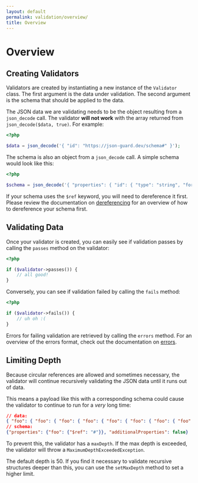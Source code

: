 ```yaml
---
layout: default
permalink: validation/overview/
title: Overview
---
```


# Overview

## Creating Validators

Validators are created by instantiating a new instance of the `Validator` class.  The first argument is the data under validation.  The second argument is the schema that should be applied to the data.

The JSON data we are validating needs to be the object resulting from a `json_decode` call.  The validator **will not work** with the array returned from `json_decode($data, true)`.  For example:

```php
<?php

$data = json_decode('{ "id": "https://json-guard.dev/schema#" }');
```

The schema is also an object from a `json_decode` call.  A simple schema would look like this:

```php
<?php

$schema = json_decode('{ "properties": { "id": { "type": "string", "format": "uri" } } }');
```

If your schema uses the `$ref` keyword, you will need to dereference it first.  Please review the documentation on [dereferencing](/dereferencing/overview/) for an overview of how to dereference your schema first.

## Validating Data

Once your validator is created, you can easily see if validation passes by calling the `passes` method on the validator:

```php
<?php

if ($validator->passes()) {
	// all good!
}
```

Conversely, you can see if validation failed by calling the `fails` method:

```php
<?php

if ($validator->fails()) {
	// uh oh :(
}
```

Errors for failing validation are retrieved by calling the `errors` method.  For an overview of the errors format, check out the documentation on [errors](/validation/errors/).

## Limiting Depth

Because circular references are allowed and sometimes necessary, the validator will continue recursively validating the JSON data until it runs out of data.

This means a payload like this with a corresponding schema could cause the validator to continue to run for a _very_ long time:

```json
// data:
{ "foo": { "foo": { "foo": { "foo": { "foo": { "foo": { "foo": { "foo": { "foo": { "foo": { "foo": ....
// schema:
{"properties": {"foo": {"$ref": "#"}}, "additionalProperties": false}
```

To prevent this, the validator has a `maxDepth`.  If the max depth is exceeded, the validator will throw a `MaximumDepthExceededException`.

The default depth is 50.  If you find it necessary to validate recursive structures deeper than this, you can use the `setMaxDepth` method to set a higher limit.
